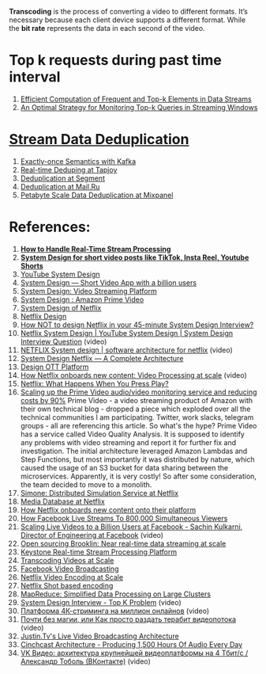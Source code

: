 
**Transcoding** is the process of converting a video to different formats. It’s necessary because each client device supports a different format. While the **bit rate** represents the data in each second of the video.

# Top k requests during past time interval

1. [Efficient Computation of Frequent and Top-k Elements in Data Streams](http://www.cse.ust.hk/~raywong/comp5331/References/EfficientComputationOfFrequentAndTop-kElementsInDataStreams.pdf)
2. [An Optimal Strategy for Monitoring Top-k Queries in Streaming Windows](http://davis.wpi.edu/xmdv/docs/EDBT11-diyang.pdf)


# [**Stream Data Deduplication**](https://en.wikipedia.org/wiki/Data_deduplication)

1. [Exactly-once Semantics with Kafka](https://www.confluent.io/blog/exactly-once-semantics-are-possible-heres-how-apache-kafka-does-it/)
2. [Real-time Deduping at Tapjoy](http://eng.tapjoy.com/blog-list/real-time-deduping-at-scale)
3. [Deduplication at Segment](https://segment.com/blog/exactly-once-delivery/)
4. [Deduplication at Mail.Ru](https://medium.com/@andrewsumin/efficient-storage-how-we-went-down-from-50-pb-to-32-pb-99f9c61bf6b4)
5. [Petabyte Scale Data Deduplication at Mixpanel](https://medium.com/mixpaneleng/petabyte-scale-data-deduplication-mixpanel-engineering-e808c70c99f8)

# References:

1. **[How to Handle Real-Time Stream Processing](https://blog.bitsrc.io/real-time-stream-processing-f1c79a4dfe52)**
2. **[System Design for short video posts like TikTok, Insta Reel, Youtube Shorts](https://medium.com/nerd-for-tech/system-design-for-short-video-posts-like-tiktok-insta-reel-youtube-shorts-a873ad6b7d5b)**
3. [YouTube System Design](https://medium.com/geekculture/youtube-system-design-3d094f750135)
4. [System Design — Short Video App with a billion users](https://ashishguptabns.medium.com/system-design-short-video-app-with-a-billion-users-1b73c125d476)
5. [System Design: Video Streaming Platform](https://medium.com/@the.york.wei/system-design-video-streaming-platform-fa5e48cb0705)
6. [System Design : Amazon Prime Video](https://medium.com/@neo678/system-design-amazon-prime-video-25a2592377f5)
7. [System Design of Netflix](https://saxenasanket.medium.com/system-design-of-netflix-part-1-4d65642ed738)
8. [Netflix Design](https://medium.com/@karan99/system-design-netflix-6962b4f6222)
9. [How NOT to design Netflix in your 45-minute System Design Interview?](https://hackernoon.com/how-not-to-design-netflix-in-your-45-minute-system-design-interview-64953391a054)
10. [Netflix System Design | YouTube System Design | System Design Interview Question](https://www.youtube.com/watch?v=lYoSd2WCJTo) (video)
11. [NETFLIX System design | software architecture for netflix](https://www.youtube.com/watch?v=psQzyFfsUGU&list=PLkQkbY7JNJuBoTemzQfjym0sqbOHt5fnV&index=5) (video)
12. [System Design Netflix — A Complete Architecture](https://medium.com/@anuupadhyay1994/system-design-netflix-a-complete-architecture-d6d4db93757f)
13. [Design OTT Platform](https://shivam-sinha.medium.com/design-ott-platform-3727765c22a7)
14. [How Netflix onboards new content: Video Processing at scale](https://www.youtube.com/watch?v=x9Hrn0oNmJM&list=PLMCXHnjXnTnvo6alSjVkgxV-VH6EPyvoX&index=10) (video)
15. [Netflix: What Happens When You Press Play?](http://highscalability.com/blog/2017/12/11/netflix-what-happens-when-you-press-play.html)
16. [Scaling up the Prime Video audio/video monitoring service and reducing costs by 90%](https://www.primevideotech.com/video-streaming/scaling-up-the-prime-video-audio-video-monitoring-service-and-reducing-costs-by-90) Prime Video - a video streaming product of Amazon with their own technical blog - dropped a piece which exploded over all the technical communities I am participating. Twitter, work slacks, telegram groups - all are referencing this article. So what's the hype? Prime Video has a service called Video Quality Analysis. It is supposed to identify any problems with video streaming and report it for further fix and investigation. The initial architecture leveraged Amazon Lambdas and Step Functions, but most importantly it was distributed by nature, which caused the usage of an S3 bucket for data sharing between the microservices. Apparently, it is very costly! So after some consideration, the team decided to move to a monolith.
17. [Simone: Distributed Simulation Service at Netflix](https://medium.com/netflix-techblog/https-medium-com-netflix-techblog-simone-a-distributed-simulation-service-b2c85131ca1b)
18. [Media Database at Netflix](https://medium.com/netflix-techblog/implementing-the-netflix-media-database-53b5a840b42a)
19. [How Netflix onboards new content onto their platform](https://medium.com/@interviewready/how-netflix-onboards-new-content-onto-their-platform-1350528325d9)
20. [How Facebook Live Streams To 800,000 Simultaneous Viewers](http://highscalability.com/blog/2016/6/27/how-facebook-live-streams-to-800000-simultaneous-viewers.html)
21. [Scaling Live Videos to a Billion Users at Facebook - Sachin Kulkarni, Director of Engineering at Facebook](https://www.youtube.com/watch?v=IO4teCbHvZw) (video)
22. [Open sourcing Brooklin: Near real-time data streaming at scale](https://engineering.linkedin.com/blog/2019/brooklin-open-source)
23. [Keystone Real-time Stream Processing Platform](https://netflixtechblog.com/keystone-real-time-stream-processing-platform-a3ee651812a)
24. [Transcoding Videos at Scale](https://www.egnyte.com/blog/2018/12/transcoding-how-we-serve-videos-at-scale/)
25. [Facebook Video Broadcasting](https://engineering.fb.com/ios/under-the-hood-broadcasting-live-video-to-millions/)
26. [Netflix Video Encoding at Scale](https://netflixtechblog.com/high-quality-video-encoding-at-scale-d159db052746)
27. [Netflix Shot based encoding](https://netflixtechblog.com/optimized-shot-based-encodes-now-streaming-4b9464204830)
28. [MapReduce: Simplified Data Processing on Large Clusters](https://research.google/pubs/pub62/)
29. [System Design Interview - Top K Problem](https://www.youtube.com/watch?v=kx-XDoPjoHw) (video)
30. [Платформа 4К-стриминга на миллион онлайнов](https://www.youtube.com/watch?v=pqz_qld6jVA&list=PLH-XmS0lSi_wRIh4RJjnTGMKaTiQoaGTc&index=59) (video)
31. [Почти без магии, или Как просто раздать терабит видеопотока](https://www.youtube.com/watch?v=bA-Y_BfTZZY&list=PLH-XmS0lSi_wRIh4RJjnTGMKaTiQoaGTc&index=61) (video)
32. [Justin.Tv's Live Video Broadcasting Architecture](http://highscalability.com/blog/2010/3/16/justintvs-live-video-broadcasting-architecture.html)
33. [Cinchcast Architecture - Producing 1,500 Hours Of Audio Every Day](http://highscalability.com/blog/2012/7/16/cinchcast-architecture-producing-1500-hours-of-audio-every-d.html)
34. [VK Видео: архитектура крупнейшей видеоплатформы на 4 Тбит/с / Александр Тоболь (ВКонтакте)](https://www.youtube.com/watch?v=8ICxQ-UPVn0) (video)